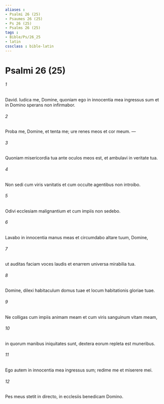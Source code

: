 ```yaml
---
aliases : 
- Psalmi 26 (25)
- Psaumes 26 (25)
- Ps 26 (25)
- Psalms 26 (25)
tags : 
- Bible/Ps/26_25
- latin
cssclass : bible-latin
---
```


# Psalmi 26 (25)

###### 1
David. Iudica me, Domine, quoniam ego in innocentia mea ingressus sum et in Domino sperans non infirmabor.
###### 2
Proba me, Domine, et tenta me; ure renes meos et cor meum. —
###### 3
Quoniam misericordia tua ante oculos meos est, et ambulavi in veritate tua.
###### 4
Non sedi cum viris vanitatis et cum occulte agentibus non introibo.
###### 5
Odivi ecclesiam malignantium et cum impiis non sedebo.
###### 6
Lavabo in innocentia manus meas et circumdabo altare tuum, Domine,
###### 7
ut auditas faciam voces laudis et enarrem universa mirabilia tua.
###### 8
Domine, dilexi habitaculum domus tuae et locum habitationis gloriae tuae.
###### 9
Ne colligas cum impiis animam meam et cum viris sanguinum vitam meam,
###### 10
in quorum manibus iniquitates sunt, dextera eorum repleta est muneribus.
###### 11
Ego autem in innocentia mea ingressus sum; redime me et miserere mei.
###### 12
Pes meus stetit in directo, in ecclesiis benedicam Domino.
